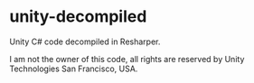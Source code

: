 # unity-decompiled

Unity C# code decompiled in Resharper.

I am not the owner of this code, all rights are reserved by Unity Technologies San Francisco, USA.

